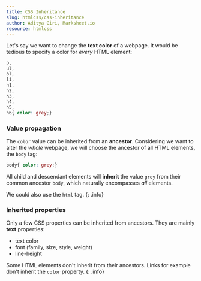 ```yaml
---
title: CSS Inheritance
slug: htmlcss/css-inheritance
author: Aditya Giri, Marksheet.io
resource: htmlcss
---
```


Let's say we want to change the **text color** of a webpage. It would be tedious to specify a color for _every_ HTML element:

```css
p,
ul,
ol,
li,
h1,
h2,
h3,
h4,
h5,
h6{ color: grey;}
```

### Value propagation

The `color` value can be inherited from an **ancestor**. Considering we want to alter the _whole_ webpage, we will choose the ancestor of all HTML elements, the `body` tag:

```css
body{ color: grey;}
```

All child and descendant elements will **inherit** the value `grey` from their common ancestor `body`, which naturally encompasses _all_ elements.

We could also use the `html` tag.
{: .info}

### Inherited properties

Only a few CSS properties can be inherited from ancestors. They are mainly **text** properties:

* text color
* font (family, size, style, weight)
* line-height

Some HTML elements don't inherit from their ancestors. Links for example don't inherit the `color` property.
{: .info}